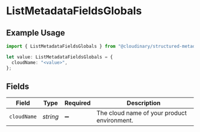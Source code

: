 # ListMetadataFieldsGlobals

## Example Usage

```typescript
import { ListMetadataFieldsGlobals } from "@cloudinary/structured-metadata/models/operations";

let value: ListMetadataFieldsGlobals = {
  cloudName: "<value>",
};
```

## Fields

| Field                                       | Type                                        | Required                                    | Description                                 |
| ------------------------------------------- | ------------------------------------------- | ------------------------------------------- | ------------------------------------------- |
| `cloudName`                                 | *string*                                    | :heavy_minus_sign:                          | The cloud name of your product environment. |